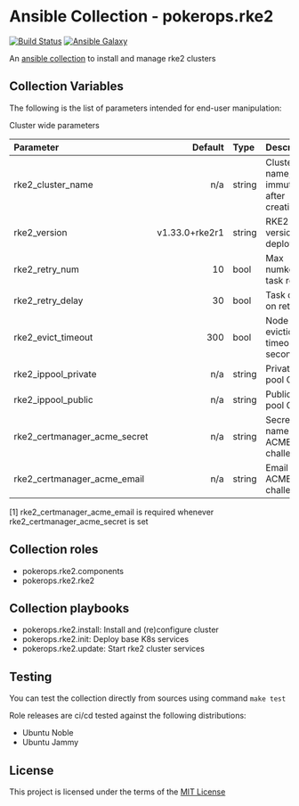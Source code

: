 # Ansible Collection - pokerops.rke2

[![Build Status](https://github.com/pokerops/ansible-collection-rke2/actions/workflows/molecule.yml/badge.svg)](https://github.com/pokerops/ansible-collection-rke2/actions/wofklows/molecule.yml)
[![Ansible Galaxy](http://img.shields.io/badge/ansible--galaxy-pokerops.rke2-blue.svg)](https://galaxy.ansible.com/ui/repo/published/pokerops/rke2/)

An [ansible collection](https://galaxy.ansible.com/ui/repo/published/pokerops/rke2/) to install and manage rke2 clusters

## Collection Variables

The following is the list of parameters intended for end-user manipulation:

Cluster wide parameters

| Parameter                    |        Default | Type   | Description                            | Required |
| :--------------------------- | -------------: | :----- | :------------------------------------- | :------- |
| rke2_cluster_name            |            n/a | string | Cluster name, immutable after creation | yes      |
| rke2_version                 | v1.33.0+rke2r1 | string | RKE2 version to deploy                 | no       |
| rke2_retry_num               |             10 | bool   | Max numker of task retries             | no       |
| rke2_retry_delay             |             30 | bool   | Task delay on retries                  | no       |
| rke2_evict_timeout           |            300 | bool   | Node drain eviction timeout in seconds | no       |
| rke2_ippool_private          |            n/a | string | Private IP pool CIDR                   | yes      |
| rke2_ippool_public           |            n/a | string | Public IP pool CIDR                    | no       |
| rke2_certmanager_acme_secret |            n/a | string | Secret name for ACME challenge         | no       |
| rke2_certmanager_acme_email  |            n/a | string | Email for ACME challenge               | no [1]   |

[1] rke2_certmanager_acme_email is required whenever rke2_certmanager_acme_secret is set

## Collection roles

- pokerops.rke2.components
- pokerops.rke2.rke2

## Collection playbooks

- pokerops.rke2.install: Install and (re)configure cluster
- pokerops.rke2.init: Deploy base K8s services
- pokerops.rke2.update: Start rke2 cluster services

## Testing

You can test the collection directly from sources using command `make test`

Role releases are ci/cd tested against the following distributions:

- Ubuntu Noble
- Ubuntu Jammy

## License

This project is licensed under the terms of the [MIT License](https://opensource.org/license/mit)
